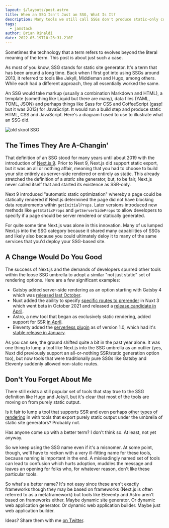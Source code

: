 ```yaml
---
layout: $/layouts/post.astro
title: When an SSG Isn't Just an SSG, What Is It?
description: Many tools we still call SSGs don't produce static-only content.
tags:
  - jamstack
author: Brian Rinaldi
date: 2022-05-19T10:23:31.210Z
---
```


Sometimes the technology that a term refers to evolves beyond the literal meaning of the term. This post is about just such a case.

As most of you know, SSG stands for static site generator. It's a term that has been around a long time. Back when I first got into using SSGs around 2013, it referred to tools like Jekyll, Middleman and Hugo, among others. While each had a different approach, they all essentially worked the same.

An SSG would take markup (usually a combination Markdown and HTML), a template (something like Liquid but there are many), data files (YAML, TOML, JSON) and perhaps things like Sass for CSS and CoffeeScript (gasp! but it was 2013) for JavaScript. It would run a build step and produce static HTML, CSS and JavaScript. Here's a diagram I used to use to illustrate what an SSG did.

![old skool SSG](/images/posts/ssg.png)

## The Times They Are A-Changin'

That definition of an SSG stood for many years until about 2019 with the introduction of [Next.js 9](https://nextjs.org/blog/next-9#automatic-static-optimization). Prior to Next 9, Next.js did support static export, but it was an all or nothing affair, meaning that you had to choose to build your site entirely as server-side rendered or entirely as static. This already stretched the definition of a _static_ site generator, but, to be fair, Next.js never called itself that and started its existence as SSR-only.

Next 9 introduced "automatic static optimization" whereby a page could be statically rendered if Next.js determined the page did not have blocking data requirements within `getInitialProps`. Later versions introduced new methods like `getStaticProps` and `getServerSideProps` to allow developers to specify if a page should be server rendered or statically generated.

For quite some time Next.js was alone in this innovation. Many of us lumped Next.js into the SSG category because it shared many capabilities of SSGs and likely also because you could ultimately deloy it to many of the same services that you'd deploy your SSG-based site.

## A Change Would Do You Good

The success of Next.js and the demands of developers spurred other tools within the loose SSG umbrella to adopt a similar "not just static" set of rendering options. Here are a few significant examples:

- Gatsby added server-side rendering as an option starting with Gatsby 4 which was [released last October](https://www.gatsbyjs.com/blog/whats-new-in-gatsby-4/).
- Nuxt added the ability to specify [specific routes to prerender](https://v3.nuxtjs.org/guide/deploy/static-hosting/#advanced) in Nuxt 3 which went beta in October 2021 and released a [release candidate in April](https://nuxtjs.org/announcements/nuxt3-rc).
- Astro, a new tool that began as exclusively static rendering, added support for SSR [in April](https://astro.build/blog/experimental-server-side-rendering/).
- Eleventy added the [serverless plugin](https://www.11ty.dev/docs/plugins/serverless/) as of version 1.0, which had it's [stable release in January](https://www.11ty.dev/blog/eleventy-one-point-oh/).

As you can see, the ground shifted quite a bit in the past year alone. It was one thing to lump a tool like Next.js into the SSG umbrella as an outlier (yes, Nuxt did previously support an all-or-nothing SSR/static generation option too), but now tools that were traditionally pure SSGs like Gatsby and Eleventy suddenly allowed non-static routes.

## Don't You Forget About Me

There still exists a still popular set of tools that stay true to the SSG definition like Hugo and Jekyll, but it's clear that most of the tools are moving on from purely static output.

Is it fair to lump a tool that supports SSR and even perhaps [other types of rendering](https://bejamas.io/blog/understanding-rendering-in-the-jamstack/) in with tools that export purely static output under the umbrella of static site generators? Probably not.

Has anyone come up with a better term? I don't think so. At least, not yet anyway.

So we keep using the SSG name even if it's a misnomer. At some point, though, we'll have to reckon with a very ill-fitting name for these tools, because naming is important in the end. A misleadingly named set of tools can lead to confusion which hurts adoption, muddles the message and leaves an opening for folks who, for whatever reason, don't like these particular tools.

So what's a better name? It's not easy since these aren't exactly frameworks though they may be based on frameworks (Next.js is often referred to as a metaframework) but tools like Eleventy and Astro aren't based on frameworks either. Maybe dynamic site generator. Or dynamic web application generator. Or dynamic web application builder. Maybe just web application builder.

Ideas? Share them with me [on Twitter](https://twitter.com/remotesynth).
